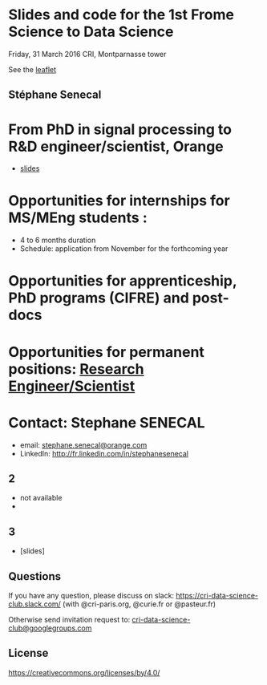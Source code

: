 # Slides and code for the 1st Frome Science to Data Science
Friday, 31 March 2016
CRI, Montparnasse tower 

See the [leaflet](./seminar_leaflet%231.jpg) 

## Stéphane Senecal
# From PhD in signal processing to R&D engineer/scientist, Orange

* [slides](./From%20science%20to%20data%20science%20-%20SENECAL%202017.pdf) 

# Opportunities for internships for MS/MEng students :
* 4 to 6 months duration
* Schedule: application from November for the forthcoming year
# Opportunities for apprenticeship, PhD programs (CIFRE) and post-docs
# Opportunities for permanent positions: [Research Engineer/Scientist](https://orange.jobs/site/en-home/)

# Contact: Stephane SENECAL
* email: stephane.senecal@orange.com
* LinkedIn: http://fr.linkedin.com/in/stephanesenecal

## 2

* not available
* 

## 3


* [slides]<!---(http://www.slideshare.net/gdumas/whole-brain-simulations-and-the-discrepancysimilarity-between-artificial-natural-neural-networks) -->

## Questions
If you have any question, please discuss on slack: https://cri-data-science-club.slack.com/ (with @cri-paris.org, @curie.fr or @pasteur.fr)

Otherwise send invitation request to: cri-data-science-club@googlegroups.com

## License
https://creativecommons.org/licenses/by/4.0/


